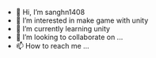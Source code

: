 - 👋 Hi, I’m sanghn1408
- 👀 I’m interested in make game with unity
- 🌱 I’m currently learning unity 
- 💞️ I’m looking to collaborate on ...
- 📫 How to reach me ...

<!---
sanghn1408/sanghn1408 is a ✨ special ✨ repository because its `README.md` (this file) appears on your GitHub profile.
You can click the Preview link to take a look at your changes.
--->
